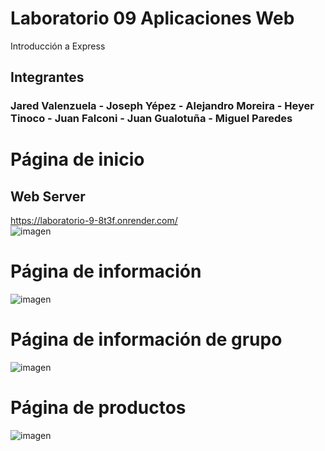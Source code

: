 # Laboratorio 09 Aplicaciones Web
Introducción a Express
## Integrantes
### Jared Valenzuela - Joseph Yépez - Alejandro Moreira - Heyer Tinoco - Juan Falconi - Juan Gualotuña - Miguel Paredes

# Página de inicio
## Web Server
https://laboratorio-9-8t3f.onrender.com/ <br>
![imagen](https://github.com/Miguel-Paredes/Paredes-Miguel-Laboratorio-9/assets/117743367/91ce63c1-1d32-45f4-942f-55a9952e1732)

# Página de información
![imagen](https://github.com/Miguel-Paredes/Paredes-Miguel-Laboratorio-9/assets/117743367/c797c371-569d-4ba1-a913-7898b7e4095f)

# Página de información de grupo
![imagen](https://github.com/Miguel-Paredes/Paredes-Miguel-Laboratorio-9/assets/117743367/66d7362e-c595-45d0-bf7e-b28b174031ba)

# Página de productos
![imagen](https://github.com/Miguel-Paredes/Paredes-Miguel-Laboratorio-9/assets/117743367/d8c2fa7b-2012-4f74-94fa-7f1210ae67fa)
